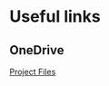 # Useful links

## OneDrive
[Project Files](https://aghedupl-my.sharepoint.com/:f:/g/personal/dariuszhoma_student_agh_edu_pl/EsWiC5V-IgxHjqtyEOxrutgBFPfCZ3b5sO-Pv_tdayv0Kw?e=P9XbVy)
